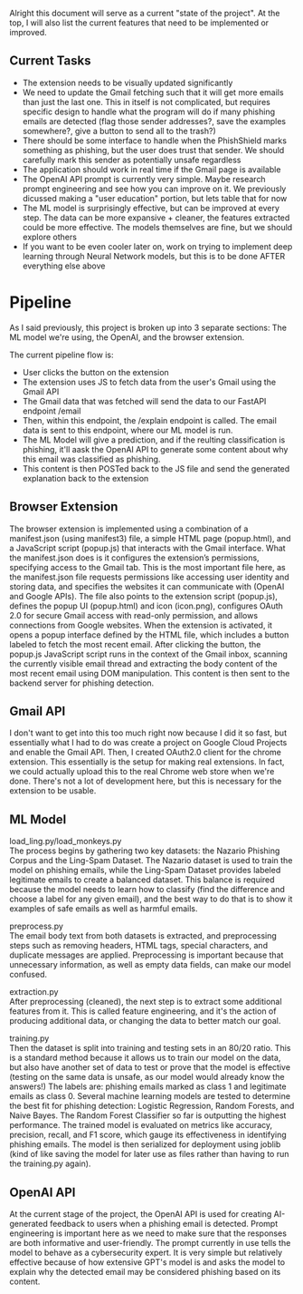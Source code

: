Alright this document will serve as a current "state of the project". At the top, I will also list the current features that need to be implemented or improved.

## Current Tasks
- The extension needs to be visually updated significantly
- We need to update the Gmail fetching such that it will get more emails than just the last one. This in itself is not complicated, but requires specific design to handle what the program will do if many phishing emails are detected (flag those sender addresses?, save the examples somewhere?, give a button to send all to the trash?)
- There should be some interface to handle when the PhishShield marks something as phishing, but the user does trust that sender. We should carefully mark this sender as potentially unsafe regardless
- The application should work in real time if the Gmail page is available
- The OpenAI API prompt is currently very simple. Maybe research prompt engineering and see how you can improve on it. We previously dicussed making a "user education" portion, but lets table that for now
- The ML model is surprisingly effective, but can be improved at every step. The data can be more expansive + cleaner, the features extracted could be more effective. The models themselves are fine, but we should explore others
- If you want to be even cooler later on, work on trying to implement deep learning through Neural Network models, but this is to be done AFTER everything else above

# Pipeline
As I said previously, this project is broken up into 3 separate sections: The ML model we're using, the OpenAI, and the browser extension.

The current pipeline flow is: 
- User clicks the button on the extension
- The extension uses JS to fetch data from the user's Gmail using the Gmail API
- The Gmail data that was fetched will send the data to our FastAPI endpoint /email
- Then, within this endpoint, the /explain endpoint is called. The email data is sent to this endpoint, where our ML model is run.
- The ML Model will give a prediction, and if the reulting classification is phishing, it'll aask the OpenAI API to generate some content about why this email was classified as phishing.
- This content is then POSTed back to the JS file and send the generated explanation back to the extension

## Browser Extension
The browser extension is implemented using a combination of a manifest.json (using manifest3) file, a simple HTML page (popup.html), and a JavaScript script (popup.js) that interacts with the Gmail interface. 
What the manifest.json does is it configures the extension’s permissions, specifying access to the Gmail tab. This is the most important file here, as the manifest.json file requests permissions like accessing user identity and storing data, and specifies the websites it can communicate with (OpenAI and Google APIs).
The file also points to the extension script (popup.js), defines the popup UI (popup.html) and icon (icon.png), configures OAuth 2.0 for secure Gmail access with read-only permission, and allows connections from Google websites.
When the extension is activated, it opens a popup interface defined by the HTML file, which includes a button labeled to fetch the most recent email. 
After clicking the button, the popup.js JavaScript script runs in the context of the Gmail inbox, scanning the currently visible email thread and extracting the body content of the most recent email using DOM manipulation. 
This content is then sent to the  backend server for phishing detection.

## Gmail API
I don't want to get into this too much right now because I did it so fast, but essentially what I had to do was create a project on Google Cloud Projects and enable the Gmail API. 
Then, I created OAuth2.0 client for the chrome extension. This essentially is the setup for making real extensions. In fact, we could actually upload this to the real Chrome web store when we're done. 
There's not a lot of development here, but this is necessary for the extension to be usable.

## ML Model

load_ling.py/load_monkeys.py             
The process begins by gathering two key datasets: the Nazario Phishing Corpus and the Ling-Spam Dataset. 
The Nazario dataset is used to train the model on phishing emails, while the Ling-Spam Dataset provides labeled legitimate emails to create a balanced dataset. 
This balance is required because the model needs to learn how to classify (find the difference and choose a label for any given email), and the best way to do that is to show it examples of safe emails as well as harmful emails.            

preprocess.py               
The email body text from both datasets is extracted, and preprocessing steps such as removing headers, HTML tags, special characters, and duplicate messages are applied. Preprocessing is important because that unnecessary information, as well as empty data fields, can make our model confused.
          
extraction.py             
After preprocessing (cleaned), the next step is to extract some additional features from it. This is called feature engineering, and it's the action of producing additional data, or changing the data to better match our goal. 
       
training.py               
Then the dataset is split into training and testing sets in an 80/20 ratio. This is a standard method because it allows us to train our model on the data, but also have another set of data to test or prove that the model is effective (testing on the same data is unsafe, as our model would already know the answers!)
The labels are: phishing emails marked as class 1 and legitimate emails as class 0.
Several machine learning models are tested to determine the best fit for phishing detection: Logistic Regression, Random Forests, and Naive Bayes. The Random Forest Classifier so far is outputting the highest performance. 
The trained model is evaluated on metrics like accuracy, precision, recall, and F1 score, which gauge its effectiveness in identifying phishing emails. 
The model is then serialized for deployment using joblib (kind of like saving the model for later use as files rather than having to run the training.py again).

## OpenAI API
At the current stage of the project, the OpenAI API is used for creating AI-generated feedback to users when a phishing email is detected. 
Prompt engineering is important here as we need to make sure that the responses are both informative and user-friendly. 
The prompt currently in use tells the model to behave as a cybersecurity expert. 
It is very simple but relatively effective because of how extensive GPT's model is and asks the model to explain why the detected email may be considered phishing based on its content.  
